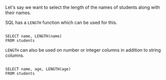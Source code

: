 Let's say we want to select the length of the names of students along with their names.

SQL has a `LENGTH` function which can be used for this.

<Editor lang="sql" dbName="students1.db">
<code>
SELECT name, LENGTH(name)
FROM students
</code>
</Editor>

`LENGTH` can also be used on number or integer columns in addition to string columns.

<Editor lang="sql" dbName="students1.db">
<code>
SELECT name, age, LENGTH(age)
FROM students
</code>
</Editor>